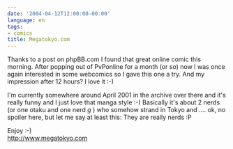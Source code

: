 ```yaml
---
date: '2004-04-12T12:00:00-00:00'
language: en
tags:
- comics
title: Megatokyo.com
---
```


Thanks to a post on phpBB.com I found that great online comic this morning. After popping out of PvPonline for a month (or so) now I was once again interested in some webcomics so I gave this one a try. And my impression after 12 hours? I love it :-)

I'm currently somewhere around April 2001 in the archive over there and it's really funny and I just love that manga style :-) Basically it's about 2 nerds (or one otaku and one nerd *g* ) who somehow strand in Tokyo and .... ok, no spoiler here, but let me say at least this: They are really nerds :P

Enjoy :-) <br /><a href="http://www.megatokyo.com">http://www.megatokyo.com</a>

